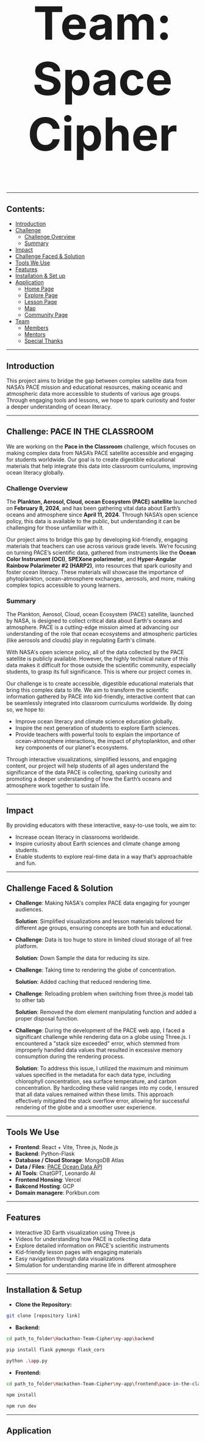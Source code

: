 <h1 align="center" style="font-size: 120px;"><strong>Team: Space Cipher</strong></h1>

---

## Contents:

- [Introduction](#introduction)
- [Challenge](#challenge-pace-in-the-classroom)
  - [Challenge Overview](#challenge-overview)
  - [Summary](#summary)
- [Impact](#impact)
- [Challenge Faced & Solution](#challenge-faced--solution)
- [Tools We Use](#tools-we-use)
- [Features](#features)
- [Installation & Set up](#installation--setup)
- [Application](#application)
  - [Home Page](#home-page)
  - [Explore Page](#explore-page)
  - [Lesson Page](#lesson-page)
  - [Map](#maps)
  - [Community Page](#community-page)
- [Team](#team)
  - [Members](#members)
  - [Mentors](#mentors)
  - [Special Thanks](#special-thanks)

---

## Introduction

This project aims to bridge the gap between complex satellite data from NASA’s PACE mission and educational resources, making oceanic and atmospheric data more accessible to students of various age groups. Through engaging tools and lessons, we hope to spark curiosity and foster a deeper understanding of ocean literacy.

---

## Challenge: PACE IN THE CLASSROOM

We are working on the **Pace in the Classroom** challenge, which focuses on making complex data from NASA’s PACE satellite accessible and engaging for students worldwide. Our goal is to create digestible educational materials that help integrate this data into classroom curriculums, improving ocean literacy globally.

### Challenge Overview

The **Plankton, Aerosol, Cloud, ocean Ecosystem (PACE) satellite** launched on **February 8, 2024**, and has been gathering vital data about Earth’s oceans and atmosphere since **April 11, 2024**. Through NASA’s open science policy, this data is available to the public, but understanding it can be challenging for those unfamiliar with it.

Our project aims to bridge this gap by developing kid-friendly, engaging materials that teachers can use across various grade levels. We’re focusing on turning PACE’s scientific data, gathered from instruments like the **Ocean Color Instrument (OCI)**, **SPEXone polarimeter**, and **Hyper-Angular Rainbow Polarimeter #2 (HARP2)**, into resources that spark curiosity and foster ocean literacy. These materials will showcase the importance of phytoplankton, ocean-atmosphere exchanges, aerosols, and more, making complex topics accessible to young learners.

### Summary

The Plankton, Aerosol, Cloud, ocean Ecosystem (PACE) satellite, launched by NASA, is designed to collect critical data about Earth's oceans and atmosphere. PACE is a cutting-edge mission aimed at advancing our understanding of the role that ocean ecosystems and atmospheric particles (like aerosols and clouds) play in regulating Earth's climate.

With NASA's open science policy, all of the data collected by the PACE satellite is publicly available. However, the highly technical nature of this data makes it difficult for those outside the scientific community, especially students, to grasp its full significance. This is where our project comes in.

Our challenge is to create accessible, digestible educational materials that bring this complex data to life. We aim to transform the scientific information gathered by PACE into kid-friendly, interactive content that can be seamlessly integrated into classroom curriculums worldwide. By doing so, we hope to:

- Improve ocean literacy and climate science education globally.
- Inspire the next generation of students to explore Earth sciences.
- Provide teachers with powerful tools to explain the importance of ocean-atmosphere interactions, the impact of phytoplankton, and other key components of our planet's ecosystems.
  
Through interactive visualizations, simplified lessons, and engaging content, our project will help students of all ages understand the significance of the data PACE is collecting, sparking curiosity and promoting a deeper understanding of how the Earth’s oceans and atmosphere work together to sustain life.

---

## Impact

By providing educators with these interactive, easy-to-use tools, we aim to:
- Increase ocean literacy in classrooms worldwide.
- Inspire curiosity about Earth sciences and climate change among students.
- Enable students to explore real-time data in a way that’s approachable and fun.

---

## Challenge Faced & Solution

- **Challenge**: Making NASA's complex PACE data engaging for younger audiences.
  
  **Solution**: Simplified visualizations and lesson materials tailored for different age groups, ensuring concepts are both fun and educational.

- **Challenge**: Data is too huge to store in limited cloud storage of all free platform.
  
  **Solution**: Down Sample the data for reducing its size.

- **Challenge**: Taking time to rendering the globe of concentration.
  
  **Solution**:  Added caching that reduced rendering time.

- **Challenge**: Reloading problem when switching from three.js model tab to other tab
  
  **Solution**: Removed the dom element manipulating function and added a proper disposal function.

- **Challenge**: During the development of the PACE web app, I faced a significant challenge while rendering data on a globe using Three.js. I encountered a "stack size exceeded" error, which stemmed from improperly handled data values that resulted in excessive memory consumption during the rendering process.

  **Solution**: To address this issue, I utilized the maximum and minimum values specified in the metadata for each data type, including chlorophyll concentration, sea surface temperature, and carbon concentration. By hardcoding these valid ranges into my code, I ensured that all data values remained within these limits. This approach effectively mitigated the stack overflow error, allowing for successful rendering of the globe and a smoother user experience.

---

## Tools We Use

- **Frontend**: React + Vite, Three.js, Node.js
- **Backend**: Python-Flask
- **Database / Cloud Storage**: MongoDB Atlas
- **Data / Files**: [PACE Ocean Data API](https://oceandata.sci.gsfc.nasa.gov/api/file_search/)
- **AI Tools**: ChatGPT, Leonardo AI
- **Frontend Honsing**: Vercel
- **Bakcend Hosting**: GCP
- **Domain managere**: Porkbun.com

---

## Features

- Interactive 3D Earth visualization using Three.js
- Videos for understanding how PACE is collecting data
- Explore detailed information on PACE's scientific instruments
- Kid-friendly lesson pages with engaging materials
- Easy navigation through data visualizations
- Simulation for understanding marine life in different atmosphere

---

## Installation & Setup

- **Clone the Repository:** 

```bash
git clone [repository link]
```

- **Backend:** 

```bash
cd path_to_folder\Hackathon-Team-Cipher\my-app\backend
```

```bash
pip install flask pymongo flask_cors
```

```bash
python .\app.py
```

 - **Frontend:** 

```bash
cd path_to_folder\Hackathon-Team-Cipher\my-app\frontend\pace-in-the-classroom
```

```bash
npm install
```

```bash
npm run dev
```

---

## Application

### Home page:

- Interactions with Earth globe.

  ![Home Page (1)](https://github.com/user-attachments/assets/9d1af1c4-691b-4bb6-90ae-9c5aa4c2258a)

  ![Home Page (3)](https://github.com/user-attachments/assets/f0198700-5575-4e7a-a408-f732bdcc732f)


### Explore page:

- Learn more about Ocean Colour Intrument, SPEXone Polarimeter, HARP2 Polarimeter.

  ![Explore Page](https://github.com/user-attachments/assets/df82cf2d-3585-43a4-8401-f6d79e24b797)


### Lesson page:

- Learn about PACE, Pace's Scientific Instrument, The Ocean-Atmosphere Intraction with simulation.

  ![Lessons Page](https://github.com/user-attachments/assets/990a2d3b-73f8-48c3-82e3-f404717aa329)

  ![Lesson1 Page (1)](https://github.com/user-attachments/assets/0d70d257-a0cc-4b2f-9afb-d13992c5617a)

  ![Lesson2 Page](https://github.com/user-attachments/assets/26a2a2fd-89b2-4d06-8372-f447db773bc5)

  ![Lesson3 Page](https://github.com/user-attachments/assets/38e20309-395b-4e0c-a4b9-4f68857219a5)

### Maps:

- 2D Map & 3D Interactive Globe, which will show the concentration of Chlorophyll, Carbon & Sea Surface Temperature.

  ![Map Page](https://github.com/user-attachments/assets/8f760cb1-95e6-472e-9ad5-8d20cc8f4219)

### Community Page:

- You can commit and see what other has commited.

  ![Community Page](https://github.com/user-attachments/assets/37bf811c-2685-4c3f-a2c4-873105f5e801)

---

## Team

### Members:

- **Devanshu Mangal** - Frontend + Backend
- **Ronit Rathod** - Backend + Database, Video Editor
- **Dhairya Prajapati** - Frontend
- **Manan Tarsariya** - Backend + Literature Survey
- **Jit Prajapati** - Website Deployment
- **Jainex Pumbhadiya** - Website Deployment

### Mentors:

- **Mr. Nishant Painter** - CEO & Founder, Shivantra.
- **Prof. (Dr.) Bintu Kadhiwala** - Assistant Professor, Computer Department, SCET.

### Special Thanks:

- Special thanks to **Prof. Dhatri Pandya** for her guidance - Assistant Professor, Computer Department, SCET.
- Thanks to **NASA** for providing access to the PACE satellite data, enabling this project.

---

